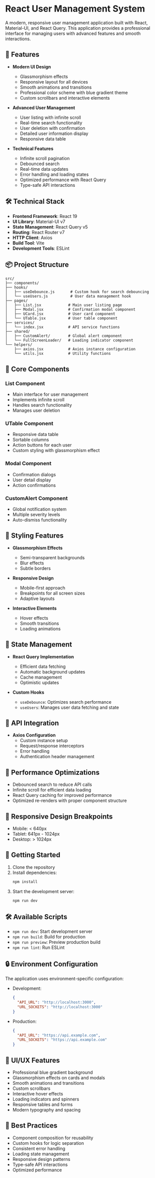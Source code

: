 # React User Management System

A modern, responsive user management application built with React, Material-UI, and React Query. This application provides a professional interface for managing users with advanced features and smooth interactions.

## 🚀 Features

- **Modern UI Design**

  - Glassmorphism effects
  - Responsive layout for all devices
  - Smooth animations and transitions
  - Professional color scheme with blue gradient theme
  - Custom scrollbars and interactive elements

- **Advanced User Management**

  - User listing with infinite scroll
  - Real-time search functionality
  - User deletion with confirmation
  - Detailed user information display
  - Responsive data table

- **Technical Features**
  - Infinite scroll pagination
  - Debounced search
  - Real-time data updates
  - Error handling and loading states
  - Optimized performance with React Query
  - Type-safe API interactions

## 🛠 Technical Stack

- **Frontend Framework**: React 19
- **UI Library**: Material-UI v7
- **State Management**: React Query v5
- **Routing**: React Router v7
- **HTTP Client**: Axios
- **Build Tool**: Vite
- **Development Tools**: ESLint

## 📦 Project Structure

```
src/
├── components/
├── hooks/
│   ├── useDebounce.js       # Custom hook for search debouncing
│   └── useUsers.js          # User data management hook
├── pages/
│   ├── List.jsx            # Main user listing page
│   ├── Modal.jsx           # Confirmation modal component
│   ├── UCard.jsx           # User card component
│   └── UTable.jsx          # User table component
├── services/
│   └── index.jsx           # API service functions
├── shared/
│   ├── CustomAlert/        # Global alert component
│   └── FullScreenLoader/   # Loading indicator component
└── helpers/
    ├── axios.jsx           # Axios instance configuration
    └── utils.jsx           # Utility functions
```

## 🔧 Core Components

### List Component

- Main interface for user management
- Implements infinite scroll
- Handles search functionality
- Manages user deletion

### UTable Component

- Responsive data table
- Sortable columns
- Action buttons for each user
- Custom styling with glassmorphism effect

### Modal Component

- Confirmation dialogs
- User detail display
- Action confirmations

### CustomAlert Component

- Global notification system
- Multiple severity levels
- Auto-dismiss functionality

## 🎨 Styling Features

- **Glassmorphism Effects**

  - Semi-transparent backgrounds
  - Blur effects
  - Subtle borders

- **Responsive Design**

  - Mobile-first approach
  - Breakpoints for all screen sizes
  - Adaptive layouts

- **Interactive Elements**
  - Hover effects
  - Smooth transitions
  - Loading animations

## 🔄 State Management

- **React Query Implementation**

  - Efficient data fetching
  - Automatic background updates
  - Cache management
  - Optimistic updates

- **Custom Hooks**
  - `useDebounce`: Optimizes search performance
  - `useUsers`: Manages user data fetching and state

## 🔌 API Integration

- **Axios Configuration**
  - Custom instance setup
  - Request/response interceptors
  - Error handling
  - Authentication header management

## 🎯 Performance Optimizations

- Debounced search to reduce API calls
- Infinite scroll for efficient data loading
- React Query caching for improved performance
- Optimized re-renders with proper component structure

## 📱 Responsive Design Breakpoints

- Mobile: < 640px
- Tablet: 641px - 1024px
- Desktop: > 1024px

## 🚀 Getting Started

1. Clone the repository
2. Install dependencies:
   ```bash
   npm install
   ```
3. Start the development server:
   ```bash
   npm run dev
   ```

## 🛠 Available Scripts

- `npm run dev`: Start development server
- `npm run build`: Build for production
- `npm run preview`: Preview production build
- `npm run lint`: Run ESLint

## 🔒 Environment Configuration

The application uses environment-specific configuration:

- Development:

  ```json
  {
    "API_URL": "http://localhost:3000",
    "URL_SOCKETS": "http://localhost:3000"
  }
  ```

- Production:
  ```json
  {
    "API_URL": "https://api.example.com",
    "URL_SOCKETS": "https://api.example.com"
  }
  ```

## 🎨 UI/UX Features

- Professional blue gradient background
- Glassmorphism effects on cards and modals
- Smooth animations and transitions
- Custom scrollbars
- Interactive hover effects
- Loading indicators and spinners
- Responsive tables and forms
- Modern typography and spacing

## 🔧 Best Practices

- Component composition for reusability
- Custom hooks for logic separation
- Consistent error handling
- Loading state management
- Responsive design patterns
- Type-safe API interactions
- Optimized performance
